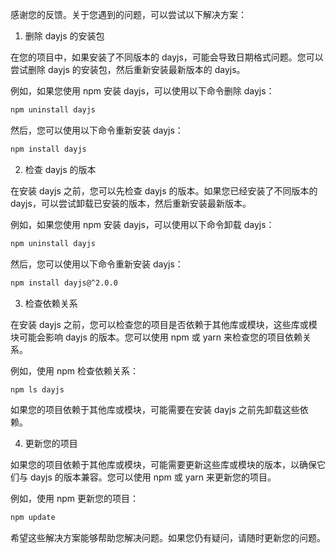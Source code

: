 感谢您的反馈。关于您遇到的问题，可以尝试以下解决方案：

1. 删除 dayjs 的安装包

在您的项目中，如果安装了不同版本的 dayjs，可能会导致日期格式问题。您可以尝试删除 dayjs 的安装包，然后重新安装最新版本的 dayjs。

例如，如果您使用 npm 安装 dayjs，可以使用以下命令删除 dayjs：

```bash
npm uninstall dayjs
```

然后，您可以使用以下命令重新安装 dayjs：

```bash
npm install dayjs
```

2. 检查 dayjs 的版本

在安装 dayjs 之前，您可以先检查 dayjs 的版本。如果您已经安装了不同版本的 dayjs，可以尝试卸载已安装的版本，然后重新安装最新版本。

例如，如果您使用 npm 安装 dayjs，可以使用以下命令卸载 dayjs：

```bash
npm uninstall dayjs
```

然后，您可以使用以下命令重新安装 dayjs：

```bash
npm install dayjs@^2.0.0
```

3. 检查依赖关系

在安装 dayjs 之前，您可以检查您的项目是否依赖于其他库或模块，这些库或模块可能会影响 dayjs 的版本。您可以使用 npm 或 yarn 来检查您的项目依赖关系。

例如，使用 npm 检查依赖关系：

```bash
npm ls dayjs
```

如果您的项目依赖于其他库或模块，可能需要在安装 dayjs 之前先卸载这些依赖。

4. 更新您的项目

如果您的项目依赖于其他库或模块，可能需要更新这些库或模块的版本，以确保它们与 dayjs 的版本兼容。您可以使用 npm 或 yarn 来更新您的项目。

例如，使用 npm 更新您的项目：

```bash
npm update
```

希望这些解决方案能够帮助您解决问题。如果您仍有疑问，请随时更新您的问题。

